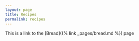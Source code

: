 ```yaml
---
layout: page
title: Recipes
permalink: recipes
---
```


This is a link to the [Bread]({% link _pages/bread.md %}) page